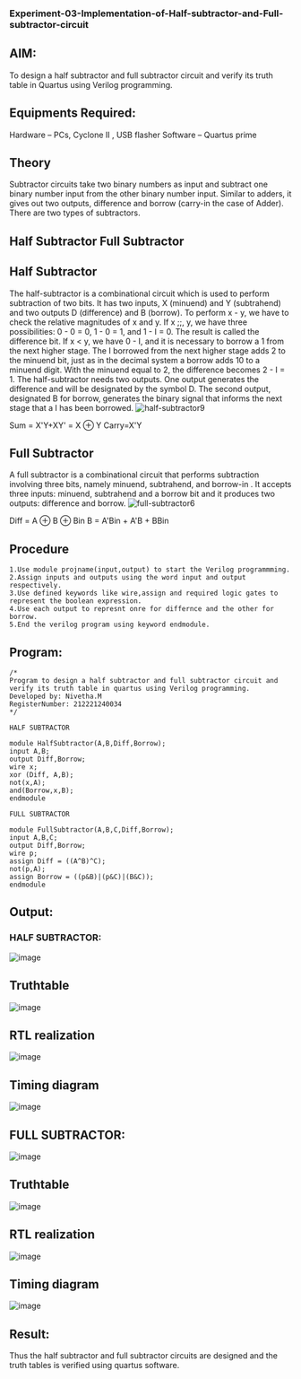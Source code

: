 
### Experiment-03-Implementation-of-Half-subtractor-and-Full-subtractor-circuit
## AIM:
To design a half subtractor and full subtractor circuit and verify its truth table in Quartus using Verilog programming.

## Equipments Required:
 Hardware – PCs, Cyclone II , USB flasher
 Software – Quartus prime
## Theory
Subtractor circuits take two binary numbers as input and subtract one binary number input from the other binary number input. Similar to adders, it gives out two outputs, difference and borrow (carry-in the case of Adder). There are two types of subtractors.

## Half Subtractor Full Subtractor
## Half Subtractor
The half-subtractor is a combinational circuit which is used to perform subtraction of two bits. It has two inputs, X (minuend) and Y (subtrahend) and two outputs D (difference) and B (borrow). To perform x - y, we have to check the relative magnitudes of x and y. If x ;;, y, we have three possibilities: 0 - 0 = 0, 1 - 0 = 1, and 1 - I = 0. The result is called the difference bit. If x < y, we have 0 - I, and it is necessary to borrow a 1 from the next higher stage. The I borrowed from the next higher stage adds 2 to the minuend bit, just as in the decimal system a borrow adds 10 to a minuend digit. With the minuend equal to 2, the difference becomes 2 - I = 1. The half-subtractor needs two outputs. One output generates the difference and will be designated by the symbol D. The second output, designated B for borrow, generates the binary signal that informs the next stage that a I has been borrowed.
![half-subtractor9](https://user-images.githubusercontent.com/36288975/166112538-58c3bc7c-ee5d-4e6a-ac8d-8e8328efe27a.png)


Sum = X'Y+XY' = X ⊕ Y
Carry=X'Y

## Full Subtractor
A full subtractor is a combinational circuit that performs subtraction involving three bits, namely minuend, subtrahend, and borrow-in . It accepts three inputs: minuend, subtrahend and a borrow bit and it produces two outputs: difference and borrow. 
![full-subtractor6](https://user-images.githubusercontent.com/36288975/166112541-24c68359-3de8-4674-ae22-8272ffc385ed.png)


Diff = A ⊕ B ⊕ Bin B = A'Bin + A'B + BBin

## Procedure
~~~
1.Use module projname(input,output) to start the Verilog programmming.
2.Assign inputs and outputs using the word input and output respectively.
3.Use defined keywords like wire,assign and required logic gates to represent the boolean expression.
4.Use each output to represnt onre for differnce and the other for borrow.
5.End the verilog program using keyword endmodule.
~~~


## Program:
~~~
/*
Program to design a half subtractor and full subtractor circuit and verify its truth table in quartus using Verilog programming.
Developed by: Nivetha.M
RegisterNumber: 212221240034 
*/
~~~
~~~
HALF SUBTRACTOR

module HalfSubtractor(A,B,Diff,Borrow);
input A,B;
output Diff,Borrow;
wire x;
xor (Diff, A,B);
not(x,A);
and(Borrow,x,B);
endmodule

FULL SUBTRACTOR

module FullSubtractor(A,B,C,Diff,Borrow);
input A,B,C;
output Diff,Borrow;
wire p;
assign Diff = ((A^B)^C);
not(p,A);
assign Borrow = ((p&B)|(p&C)|(B&C));
endmodule
~~~

## Output:
### HALF SUBTRACTOR:
![image](https://user-images.githubusercontent.com/94155183/196037696-f799362b-3550-40b4-9a93-18dddfa4aab1.png)
## Truthtable
![image](https://user-images.githubusercontent.com/94155183/196037718-c9d007bc-0772-453d-a5d5-19c7cfe0ea50.png)
## RTL realization
![image](https://user-images.githubusercontent.com/94155183/196037794-13fffd44-0df0-4050-8a48-4580c00ad43c.png)
## Timing diagram
![image](https://user-images.githubusercontent.com/94155183/196037803-0a484e69-de04-47eb-8d88-35e5a937e342.png)

## FULL SUBTRACTOR:
![image](https://user-images.githubusercontent.com/94155183/196037818-fe73be54-4580-4a0a-9a9d-79830d739d47.png)

## Truthtable

![image](https://user-images.githubusercontent.com/94155183/196037913-18fe7e20-ef76-4d34-b930-594cbead2e1b.png)

##  RTL realization
![image](https://user-images.githubusercontent.com/94155183/196037889-5e12b8a8-e538-4cf6-8c29-f1eb4c9ab161.png)

## Timing diagram 
![image](https://user-images.githubusercontent.com/94155183/196037901-f8ee9f6e-ca93-41a6-a65d-606493b6c59a.png)


## Result:
Thus the half subtractor and full subtractor circuits are designed and the truth tables is verified using quartus software.
